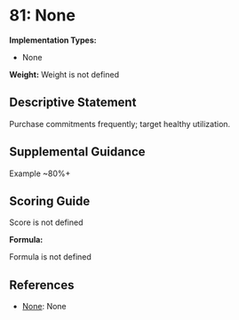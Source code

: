 # 81: None

**Implementation Types:**

- None

**Weight:** Weight is not defined

## Descriptive Statement

Purchase commitments frequently; target healthy utilization.

## Supplemental Guidance

Example ~80%+

## Scoring Guide

Score is not defined

**Formula:**

Formula is not defined

## References

- [None](None): None
